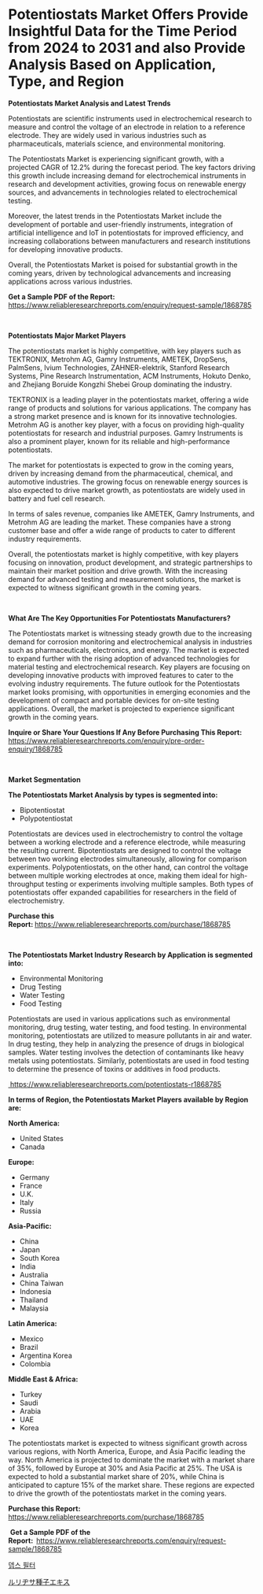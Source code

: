 <p><h1>Potentiostats Market Offers Provide Insightful Data for the Time Period from 2024 to 2031 and also Provide Analysis Based on Application, Type, and Region</h1></p><p><strong>Potentiostats Market Analysis and Latest Trends</strong></p>
<p><p>Potentiostats are scientific instruments used in electrochemical research to measure and control the voltage of an electrode in relation to a reference electrode. They are widely used in various industries such as pharmaceuticals, materials science, and environmental monitoring.</p><p>The Potentiostats Market is experiencing significant growth, with a projected CAGR of 12.2% during the forecast period. The key factors driving this growth include increasing demand for electrochemical instruments in research and development activities, growing focus on renewable energy sources, and advancements in technologies related to electrochemical testing.</p><p>Moreover, the latest trends in the Potentiostats Market include the development of portable and user-friendly instruments, integration of artificial intelligence and IoT in potentiostats for improved efficiency, and increasing collaborations between manufacturers and research institutions for developing innovative products.</p><p>Overall, the Potentiostats Market is poised for substantial growth in the coming years, driven by technological advancements and increasing applications across various industries.</p></p>
<p><strong>Get a Sample PDF of the Report:&nbsp;</strong> <a href="https://www.reliableresearchreports.com/enquiry/request-sample/1868785">https://www.reliableresearchreports.com/enquiry/request-sample/1868785</a></p>
<p>&nbsp;</p>
<p><strong>Potentiostats Major Market Players</strong></p>
<p><p>The potentiostats market is highly competitive, with key players such as TEKTRONIX, Metrohm AG, Gamry Instruments, AMETEK, DropSens, PalmSens, Ivium Technologies, ZAHNER-elektrik, Stanford Research Systems, Pine Research Instrumentation, ACM Instruments, Hokuto Denko, and Zhejiang Boruide Kongzhi Shebei Group dominating the industry.</p><p>TEKTRONIX is a leading player in the potentiostats market, offering a wide range of products and solutions for various applications. The company has a strong market presence and is known for its innovative technologies. Metrohm AG is another key player, with a focus on providing high-quality potentiostats for research and industrial purposes. Gamry Instruments is also a prominent player, known for its reliable and high-performance potentiostats.</p><p>The market for potentiostats is expected to grow in the coming years, driven by increasing demand from the pharmaceutical, chemical, and automotive industries. The growing focus on renewable energy sources is also expected to drive market growth, as potentiostats are widely used in battery and fuel cell research.</p><p>In terms of sales revenue, companies like AMETEK, Gamry Instruments, and Metrohm AG are leading the market. These companies have a strong customer base and offer a wide range of products to cater to different industry requirements.</p><p>Overall, the potentiostats market is highly competitive, with key players focusing on innovation, product development, and strategic partnerships to maintain their market position and drive growth. With the increasing demand for advanced testing and measurement solutions, the market is expected to witness significant growth in the coming years.</p></p>
<p>&nbsp;</p>
<p><strong>What Are The Key Opportunities For Potentiostats Manufacturers?</strong></p>
<p><p>The Potentiostats market is witnessing steady growth due to the increasing demand for corrosion monitoring and electrochemical analysis in industries such as pharmaceuticals, electronics, and energy. The market is expected to expand further with the rising adoption of advanced technologies for material testing and electrochemical research. Key players are focusing on developing innovative products with improved features to cater to the evolving industry requirements. The future outlook for the Potentiostats market looks promising, with opportunities in emerging economies and the development of compact and portable devices for on-site testing applications. Overall, the market is projected to experience significant growth in the coming years.</p></p>
<p><strong>Inquire or Share Your Questions If Any Before Purchasing This Report:</strong> <a href="https://www.reliableresearchreports.com/enquiry/pre-order-enquiry/1868785">https://www.reliableresearchreports.com/enquiry/pre-order-enquiry/1868785</a></p>
<p>&nbsp;</p>
<p><strong>Market Segmentation</strong></p>
<p><strong>The Potentiostats Market Analysis by types is segmented into:</strong></p>
<p><ul><li>Bipotentiostat</li><li>Polypotentiostat</li></ul></p>
<p><p>Potentiostats are devices used in electrochemistry to control the voltage between a working electrode and a reference electrode, while measuring the resulting current. Bipotentiostats are designed to control the voltage between two working electrodes simultaneously, allowing for comparison experiments. Polypotentiostats, on the other hand, can control the voltage between multiple working electrodes at once, making them ideal for high-throughput testing or experiments involving multiple samples. Both types of potentiostats offer expanded capabilities for researchers in the field of electrochemistry.</p></p>
<p><strong>Purchase this Report:&nbsp;</strong><a href="https://www.reliableresearchreports.com/purchase/1868785">https://www.reliableresearchreports.com/purchase/1868785</a></p>
<p>&nbsp;</p>
<p><strong>The Potentiostats Market Industry Research by Application is segmented into:</strong></p>
<p><ul><li>Environmental Monitoring</li><li>Drug Testing</li><li>Water Testing</li><li>Food Testing</li></ul></p>
<p><p>Potentiostats are used in various applications such as environmental monitoring, drug testing, water testing, and food testing. In environmental monitoring, potentiostats are utilized to measure pollutants in air and water. In drug testing, they help in analyzing the presence of drugs in biological samples. Water testing involves the detection of contaminants like heavy metals using potentiostats. Similarly, potentiostats are used in food testing to determine the presence of toxins or additives in food products.</p></p>
<p><a href="https://www.reliableresearchreports.com/potentiostats-r1868785">&nbsp;https://www.reliableresearchreports.com/potentiostats-r1868785</a></p>
<p><strong>In terms of Region, the Potentiostats Market Players available by Region are:</strong></p>
<p>
    <p> <strong> North America: </strong>
        <ul>
            <li>United States</li>
            <li>Canada</li>
        </ul>
        </p> 
    <p> <strong> Europe: </strong>
        <ul>
            <li>Germany</li>
            <li>France</li>
            <li>U.K.</li>
            <li>Italy</li>
            <li>Russia</li>
        </ul>
        </p> 
    <p> <strong> Asia-Pacific: </strong>
        <ul>
            <li>China</li>
            <li>Japan</li>
            <li>South Korea</li>
            <li>India</li>
            <li>Australia</li>
            <li>China Taiwan</li>
            <li>Indonesia</li>
            <li>Thailand</li>
            <li>Malaysia</li>
        </ul>
        </p> 
    <p> <strong> Latin America: </strong>
        <ul>
            <li>Mexico</li>
            <li>Brazil</li>
            <li>Argentina Korea</li>
            <li>Colombia</li>
        </ul>
        </p> 
    <p> <strong> Middle East & Africa: </strong>
        <ul>
            <li>Turkey</li>
            <li>Saudi</li>
            <li>Arabia</li>
            <li>UAE</li>
            <li>Korea</li>
        </ul>
    </p>
    </p>
<p><p>The potentiostats market is expected to witness significant growth across various regions, with North America, Europe, and Asia Pacific leading the way. North America is projected to dominate the market with a market share of 35%, followed by Europe at 30% and Asia Pacific at 25%. The USA is expected to hold a substantial market share of 20%, while China is anticipated to capture 15% of the market share. These regions are expected to drive the growth of the potentiostats market in the coming years.</p></p>
<p><strong>Purchase this Report: </strong><a href="https://www.reliableresearchreports.com/purchase/1868785">https://www.reliableresearchreports.com/purchase/1868785</a></p>
<p>&nbsp;<strong>Get a Sample PDF of the Report:&nbsp;&nbsp;</strong><a href="https://www.reliableresearchreports.com/enquiry/request-sample/1868785">https://www.reliableresearchreports.com/enquiry/request-sample/1868785</a></p>
<p><strong></strong></p>
<p><p><a href="https://medium.com/@bub56567/2024%EB%85%84%EB%B6%80%ED%84%B0-2031%EB%85%84%EA%B9%8C%EC%A7%80%EC%9D%98-%EA%B8%B0%EA%B0%84%EC%97%90-%EB%8C%80%ED%95%9C-%EA%B9%8A%EC%9D%B4-%ED%95%84%ED%84%B0-%EC%8B%9C%EC%9E%A5-%EB%B6%84%EC%84%9D-%EB%B0%8F-%ED%81%AC%EA%B8%B0-%EC%98%88%EC%B8%A1-af60a7706ec9">뎁스 필터</a></p><p><a href="https://medium.com/@thomassandoval55/%E3%83%9C%E3%83%AC%E3%83%BC%E3%82%B8%E3%82%B7%E3%83%BC%E3%83%89%E3%82%A8%E3%82%AD%E3%82%B9%E3%81%AE%E5%B8%82%E5%A0%B4%E3%82%B7%E3%82%A7%E3%82%A2%E3%81%AE%E9%80%B2%E5%8C%96%E3%81%A8%E5%B8%82%E5%A0%B4%E6%88%90%E9%95%B7%E3%81%AE%E3%83%88%E3%83%AC%E3%83%B3%E3%83%892024%E5%B9%B4%E3%81%8B%E3%82%892031%E5%B9%B4%E3%81%BE%E3%81%A7-a3ede807485a">ルリヂサ種子エキス</a></p></p>